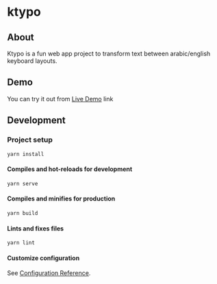 # ktypo

## About

Ktypo is a fun web app project to transform text between arabic/english keyboard layouts.

## Demo

You can try it out from [Live Demo](https://ktypo.netlify.app/) link

## Development

### Project setup

```
yarn install
```

#### Compiles and hot-reloads for development

```
yarn serve
```

#### Compiles and minifies for production

```
yarn build
```

#### Lints and fixes files

```
yarn lint
```

#### Customize configuration

See [Configuration Reference](https://cli.vuejs.org/config/).
